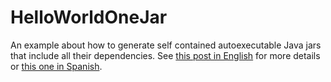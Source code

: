 HelloWorldOneJar
================
An example about how to generate self contained autoexecutable Java jars that include all their dependencies. See [this post in English](http://www.ivanparraga.com/2014/03/05/including-jar-within-a-jar/) for more details or [this one in Spanish](http://softwarfair.wordpress.com/2013/12/25/jar-que-contiene-jars/).
